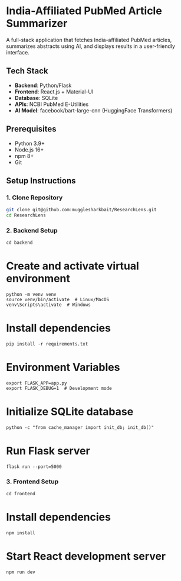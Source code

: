 # India-Affiliated PubMed Article Summarizer

A full-stack application that fetches India-affiliated PubMed articles, summarizes abstracts using AI, and displays results in a user-friendly interface.

## Tech Stack
- **Backend**: Python/Flask
- **Frontend**: React.js + Material-UI
- **Database**: SQLite
- **APIs**: NCBI PubMed E-Utilities
- **AI Model**: facebook/bart-large-cnn (HuggingFace Transformers)

## Prerequisites
- Python 3.9+
- Node.js 16+
- npm 8+
- Git

## Setup Instructions

### 1. Clone Repository
```bash
git clone git@github.com:mugglesharkbait/ResearchLens.git
cd ResearchLens
```
### 2. Backend Setup

```
cd backend
```

# Create and activate virtual environment
```
python -m venv venv
source venv/bin/activate  # Linux/MacOS
venv\Scripts\activate  # Windows
```

# Install dependencies
```
pip install -r requirements.txt
```

# Environment Variables
```
export FLASK_APP=app.py
export FLASK_DEBUG=1  # Development mode
```

# Initialize SQLite database
```
python -c "from cache_manager import init_db; init_db()"
```

# Run Flask server
```
flask run --port=5000
```

### 3. Frontend Setup
```
cd frontend
```

# Install dependencies
```
npm install
```

# Start React development server
```
npm run dev
```